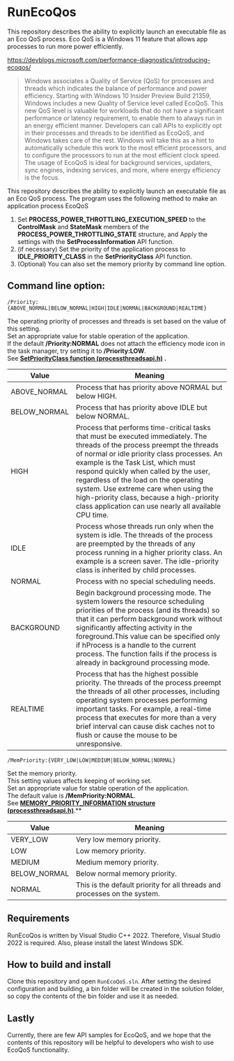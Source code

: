 # RunEcoQos
This repository describes the ability to explicitly launch an executable file as an Eco QoS process.
Eco QoS is a Windows 11 feature that allows app processes to run more power efficiently.

https://devblogs.microsoft.com/performance-diagnostics/introducing-ecoqos/

> Windows associates a Quality of Service (QoS) for processes and threads which indicates the balance of performance and power efficiency. Starting with Windows 10 Insider Preview Build 21359, Windows includes a new Quality of Service level called EcoQoS. This new QoS level is valuable for workloads that do not have a significant performance or latency requirement, to enable them to always run in an energy efficient manner. Developers can call APIs to explicitly opt in their processes and threads to be identified as EcoQoS, and Windows takes care of the rest. Windows will take this as a hint to automatically schedule this work to the most efficient processors, and to configure the processors to run at the most efficient clock speed. The usage of EcoQoS is ideal for background services, updaters, sync engines, indexing services, and more, where energy efficiency is the focus.

This repository describes the ability to explicitly launch an executable file as an Eco QoS process.
The program uses the following method to make an application process EcoQoS
1. Set **PROCESS_POWER_THROTTLING_EXECUTION_SPEED** to the **ControlMask** and **StateMask** members of the **PROCESS_POWER_THROTTLING_STATE** structure, and Apply the settings with the **SetProcessInformation** API function.
1. (if necessary) Set the priority of the application process to **IDLE_PRIORITY_CLASS** in the **SetPriorityClass** API function.
1. (Optional) You can also set the memory priority by command line option.

## Command line option: 
  
`/Priority:{ABOVE_NORMAL|BELOW_NORMAL|HIGH|IDLE|NORMAL|BACKGROUND|REALTIME}`  
  
The operating priority of processes and threads is set based on the value of this setting.  
Set an appropriate value for stable operation of the application.  
If the default **/Priority:NORMAL** does not attach the efficiency mode icon in the task manager, try setting it to **/Priority:LOW**.  
See **[SetPriorityClass function (processthreadsapi.h)](https://learn.microsoft.com/en-us/windows/win32/api/processthreadsapi/nf-processthreadsapi-setpriorityclass) .**  
  
Value|Meaning
---|---
ABOVE_NORMAL|Process that has priority above NORMAL but below HIGH.
BELOW_NORMAL|Process that has priority above IDLE but below NORMAL.
HIGH|Process that performs time-critical tasks that must be executed immediately. The threads of the process preempt the threads of normal or idle priority class processes. An example is the Task List, which must respond quickly when called by the user, regardless of the load on the operating system. Use extreme care when using the high-priority class, because a high-priority class application can use nearly all available CPU time.
IDLE|Process whose threads run only when the system is idle. The threads of the process are preempted by the threads of any process running in a higher priority class. An example is a screen saver. The idle-priority class is inherited by child processes.
NORMAL|Process with no special scheduling needs.
BACKGROUND|Begin background processing mode. The system lowers the resource scheduling priorities of the process (and its threads) so that it can perform background work without significantly affecting activity in the foreground.This value can be specified only if hProcess is a handle to the current process. The function fails if the process is already in background processing mode.
REALTIME|Process that has the highest possible priority. The threads of the process preempt the threads of all other processes, including operating system processes performing important tasks. For example, a real-time process that executes for more than a very brief interval can cause disk caches not to flush or cause the mouse to be unresponsive. 
  
`/MemPriority:{VERY_LOW|LOW|MEDIUM|BELOW_NORMAL|NORMAL}`   
  
Set the memory priority.  
This setting values affects keeping of working set.  
Set an appropriate value for stable operation of the application.  
The default value is **/MemPriority:NORMAL**.  
See [**MEMORY_PRIORITY_INFORMATION structure (processthreadsapi.h)**](https://learn.microsoft.com/en-us/windows/win32/api/processthreadsapi/ns-processthreadsapi-memory_priority_information).**  
  
Value|Meaning
---|---
VERY_LOW|Very low memory priority.
LOW|Low memory priority.
MEDIUM|Medium memory priority.
BELOW_NORMAL|Below normal memory priority.
NORMAL|This is the default priority for all threads and processes on the system.  

## Requirements
RunEcoQos is written by Visual Studio C++ 2022. Therefore, Visual Studio 2022 is required. Also, please install the latest Windows SDK.

## How to build and install
Clone this repository and open `RunEcoQoS.sln`.
After setting the desired configuration and building, a bin folder will be created in the solution folder, so copy the contents of the bin folder and use it as needed.

## Lastly
Currently, there are few API samples for EcoQoS, and we hope that the contents of this repository will be helpful to developers who wish to use EcoQoS functionality.
